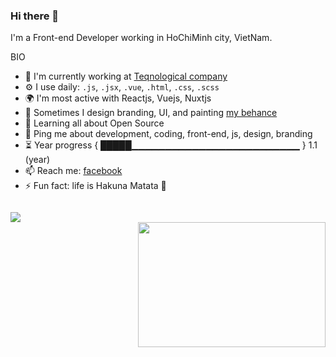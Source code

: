 ### Hi there 👋

I'm a Front-end Developer working in HoChiMinh city, VietNam.

BIO
- 🏢 I'm currently working at [Teqnological company](https://teqnological.asia/)   
- ⚙️ I use daily: ```.js```, ```.jsx```, ```.vue```, ```.html```, ```.css```, ```.scss```       
- 🌍 I'm most active with Reactjs, Vuejs, Nuxtjs   
- 💅 Sometimes I design branding, UI, and painting [my behance](https://www.behance.net/lyhoanam0321)    
- 🌱 Learning all about Open Source    
- 💬 Ping me about development, coding, front-end, js, design, branding     
- ⏳ Year progress { █████▁▁▁▁▁▁▁▁▁▁▁▁▁▁▁▁▁▁▁▁▁▁▁▁▁ } 1.1 (year)     
- 📫 Reach me: [facebook](https://www.facebook.com/hoanam.ly/)    
- ⚡️ Fun fact: life is Hakuna Matata 🙌    
     
<code>
<img src="https://github-readme-stats.vercel.app/api?username=lyhoanam&&show_icons=true&title_color=ffffff&icon_color=bb2acf&text_color=daf7dc&bg_color=151515" />
<img align="right" width="300px" src="https://64.media.tumblr.com/a7dfa407524226bbd13bdd7779afa736/tumblr_n099u7EkZm1rclzfvo1_500.gif" style="float:right;height:200px" />
</code>
